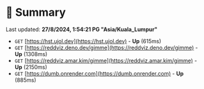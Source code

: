 # 📖 Summary
Last updated: **27/8/2024, 1:54:21 PG "Asia/Kuala_Lumpur"**

- `GET` [https://hst.ujol.dev](https://hst.ujol.dev) - **Up** (615ms)
- `GET` [https://reddviz.deno.dev/gimme](https://reddviz.deno.dev/gimme) - **Up** (1308ms)
- `GET` [https://reddviz.amar.kim/gimme](https://reddviz.amar.kim/gimme) - **Up** (2150ms)
- `GET` [https://dumb.onrender.com](https://dumb.onrender.com) - **Up** (885ms)
